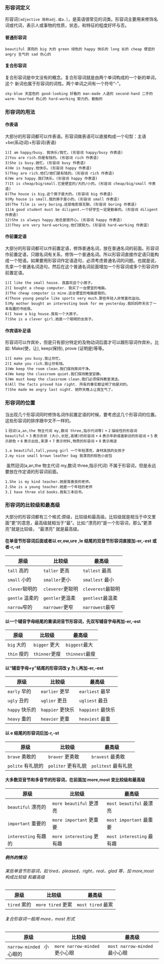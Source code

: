 ### 形容词定义

​	形容词`[adjective 简称adj.或a.]`，是英语很常见的词类。形容词主要用来修饰名词或代词，表示人或事物的性质，状态，和特征的程度好坏与否。

#### 普通形容词

`beautiful 漂亮的 big 大的 green 绿色的 happy 快乐的 long 长的 cheap 便宜的 angry 生气的 sad 伤心的`

#### 复合形容词

​	复合形容词是中文没有的概念。复合形容词就是由两个单词构成的一个新的单词，这个 新词也属于形容词的词性。两个单词之间有一个符号“-”。

`sky-blue 天蓝色的 good-looking 好看的 man-made 人造的 second-hand 二手的 warm- hearted 热心的 hard-working 努力的，勤勉的`

### 形容词的用法

#### 作表语

​	大部分的形容词都可以作表语。形容词做表语可以直接构成一个句型：主语+be(系动词)+形容词(表语)

```
1)I am happy/busy. 我快乐/我忙。(形容词 happy/busy 作表语)
2)You are rich.你是有钱的。(形容词 rich 作表语)
3)She is busy.她忙。(形容词 busy 作表语)
4)He is happy.他快乐。(形容词 happy 作表语)
5)They are rich.他们/她们是有钱的。(形容词 rich 作表语)
6)We are happy.我们快乐。(形容词 happy 作表语)
7)It is cheap/big/small.它是便宜的/大的/小的。(形容词 cheap/big/small 作表语) 
8)The house is big.这个房子是大的。(形容词 big 作表语)
9)My house is small.我的房子是小的。(形容词 small 作表语)
10)The film is very boring.这部电影很无聊。(形容词 boring 作表语)
11)A good student must be diligent.一个好学生一定是勤奋的。(形容词 diligent 作表语)
12)She is always happy.她总是很开心。(形容词 happy 作表语)
13)They are very hard-working.他们很努力。(形容词 hard-working 作表语)
```

#### 作前置定语

​	大部分的形容词都可以作前置定语，修饰普通名词，放在普通名词的前面。形容词作前置定语，只跟名词有关系，修饰一个普通名词。所以形容词直接作定语只能构成一个短语。如果要用形容词作定语造句，必须考虑普通名词的问题。也就是说， 先拿一个普通名词造句，然后在这个普通名词前面增加一个形容词或多个形容词作前置定语。

```
1)I like the small house. 我喜欢这个小房子。
2)I bought a cheap computer. 我买了一台便宜的电脑。
3)The cheap computer is mine.这台便宜的电脑是我的。
4)Those young people like sports very much.那些年轻人非常喜欢运动。
5)My mother bought an interesting book for me yesterday.我妈妈昨天买了一本有趣的书给我。 
6)I have a big house.我有一个大房子。
7)She is a clever girl.她是一个聪明的女孩子。
```

#### 作宾语补足语

​	形容词可以作宾补，但是只有部分特定的及物动词后面才可以跟形容词作宾补。比如: Make(使，让), keep(保持), prove (证明是)等等。

```
1)I make you busy.我让你忙。
2)I make you rich.我让你有钱。
3)We keep the room clean.我们保持房间干净。
4)We keep the classroom quiet.我们保持教室安静。
5)We must keep the classroom clean.我们必须保持教室清洁。
6)All the facts proved him right. 所有的事实都证明了他是对的。
7)She made me angry last night. 她昨天晚上让我生气了。
```

### 形容词的位置

​	当出现几个形容词同时修饰名词作前置定语的时候，要考虑这几个形容词的位置。这些形容词的排序跟中文不一样的。

`1` `冠词(a,an,the 物主代词 my,数词 three,指示代词等)` `+` `2` `描绘性的形容词 beautiful` `+` `3` `表示形状 (大小,长短,高矮)的形容词` `+` `4` `表示年龄或者新旧的形容词` `+` `5` `表示颜色` `+` `6` `表示出处,来源` `+` `7`  `表示材料,物质的形容词` `+` `8` `表示用途`

```
1.a beautiful,tall,young girl 一个年轻漂亮，身材高挑的女孩子
2.my nice small brown leather bag 我漂亮的棕色小皮包
```

​	虽然冠词(a,an,the 物主代词 my,数词 three,指示代词) 不属于形容词，但是永远要放在作定语的形容词前面。

```
1.She is my kind teacher.她是我善良的老师。
2.She is a young teacher.她是一个年轻的老师
3.I have three old books.我有三本旧书。
```

### 形容词的比较级和最高级

​	大部分的形容词都有三个格式:原级，比较级和最高级。比较级就是相当于中文里面“更”的意思，最高级就相当于“最”。比如:“漂亮的”是一个形容词，那么“更漂亮”就是比较级， “最漂亮” 就是最高级。

#### 在单音节形容词后面或者以 er,ow,ure ,le 结尾的双音节形容词直接加-er,-est 或者-r,-st

| 原级             | 比较级           | 最高级            |
| ---------------- | ---------------- | ----------------- |
| `tall` 高的      | `taller` 更高    | `tallest` 最高    |
| `small` 小的     | `smaller`更小    | `smallest` 最小   |
| `clever`聪明的   | `cleverer`更聪明 | `cleverest`最聪明 |
| `gentle`  温柔的 | `gentler`更温柔  | `gentlest`最温柔  |
| `narrow`窄的     | `narrower`更窄   | `narrowest`最窄   |

#### 以一个辅音字母结尾的重读闭音节形容词，先双写辅音字母再加-er,-est

| 原级        | 比较级        | 最高级         |
| ----------- | ------------- | -------------- |
| `big` 大的  | `bigger` 更大 | `biggest`最大  |
| `thin` 瘦的 | `thinner`更瘦 | `thinnest`最瘦 |

#### 以“辅音字母+y”结尾的形容词改 y 为 i,再加-er,-est

| 原级 | 比较级 | 最高级 |
| ---- | ---- | ---- |
| `early` 早的  | `earlier` 更早  | `earliest` 最早  |
| `ugly` 丑的  | `uglier` 更丑  | `ugliest` 最丑  |
| `happy` 快乐的  | `happier` 更快乐  | `happiest` 最快乐  |
| `heavy` 重的  | `heavier` 更重  | `heaviest` 最重  |

#### 以 e 结尾的形容词后加-r,-st

| 原级 | 比较级 | 最高级 |
| ---- | ---- | ---- |
| `brave` 勇敢的  | `braver` 更勇敢  | `bravest` 最勇敢  |
| `polite` 有礼貌的  | `politer` 更有礼貌  | `politest` 最有礼貌  |

#### 大多数双音节和多音节的形容词，在前面加 more,most 变比较级和最高级

| 原级 | 比较级 | 最高级 |
| ---- | ---- | ---- |
| `beautiful` 漂亮的  | `more beautiful` 更漂亮  | `most beautiful` 最漂亮  |
| `important` 重要的  | `more important` 更重要  | `most important` 最重要  |
| `interesting` 有趣的  | `more interesting` 更有趣  | `most interesting` 最有趣  |

##### 例外的情况:

###### 某些单音节形容词，如 tired，pleased，right，real，glad 等，加 more,most 构成比较级 和最高级

| 原级         | 比较级            | 最高级            |
| ------------ | ----------------- | ----------------- |
| `tired` 累的 | `more tired` 更累 | `most tired` 最累 |

###### 复合形容词一般用 more，most 形式

| 原级         | 比较级            | 最高级            |
| ------------ | ----------------- | ----------------- |
| `narrow-minded ` 小心眼的 | `more narrow-minded` 更小心眼 | `most narrow-minded` 最小心眼 |